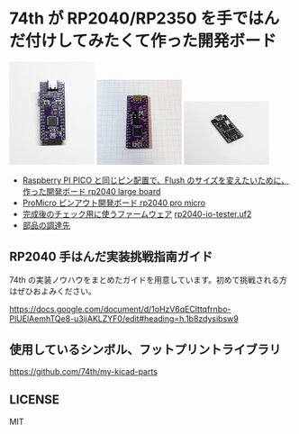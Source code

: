 # 74th が RP2040/RP2350 を手ではんだ付けしてみたくて作った開発ボード

<img src="./rp2350a-full/photo_v1.0.0_1.jpg" width="30%" /> <img src="./rp2040-large/photo1.jpg" width="30%" /> <img src="./rp2040-promicro/rp-promicro1-v2.0.0.jpg" width="30%" />

- [Raspberry PI PICO と同じピン配置で、Flush のサイズを変えたいために、作った開発ボード rp2040 large board](./rp2040-large/)
- [ProMicro ピンアウト開発ボード rp2040 pro micro](./rp2040-promicro/)
- [完成後のチェック用に使うファームウェア](rp2040-io-tester/) [rp2040-io-tester.uf2](rp2040-io-tester/rp2040-io-tester.uf2)
- [部品の調達先](./parts/)

## RP2040 手はんだ実装挑戦指南ガイド

74th の実装ノウハウをまとめたガイドを用意しています。初めて挑戦される方はぜひおよみください。

https://docs.google.com/document/d/1oHzV6qEClttqfrnbo-PlUElAemhTQe8-u3ijAKLZYF0/edit#heading=h.1b8zdysibsw9

## 使用しているシンボル、フットプリントライブラリ

https://github.com/74th/my-kicad-parts

## LICENSE

MIT
